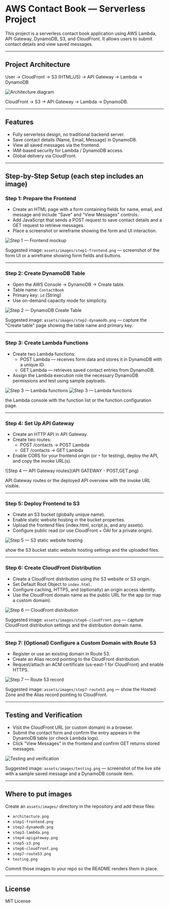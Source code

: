 # AWS Contact Book — Serverless Project

This project is a serverless contact book application using AWS Lambda, API Gateway, DynamoDB, S3, and CloudFront. It allows users to submit contact details and view saved messages.

---

## Project Architecture

User → CloudFront → S3 (HTML/JS) → API Gateway → Lambda → DynamoDB

![Architecture diagram](architecture.png)

 CloudFront → S3 → API Gateway → Lambda → DynamoDB.

---

## Features

- Fully serverless design, no traditional backend server.
- Save contact details (Name, Email, Message) in DynamoDB.
- View all saved messages via the frontend.
- IAM-based security for Lambda / DynamoDB access.
- Global delivery via CloudFront.

---

## Step-by-Step Setup (each step includes an image)

### Step 1: Prepare the Frontend
- Create an HTML page with a form containing fields for name, email, and message and include "Save" and "View Messages" controls.
- Add JavaScript that sends a POST request to save contact details and a GET request to retrieve messages.
- Place a screenshot or wireframe showing the form and UI interaction.

![Step 1 — Frontend mockup](assets/images/step1-frontend.png)

Suggested image: `assets/images/step1-frontend.png` — screenshot of the form UI or a wireframe showing form fields and buttons.

---

### Step 2: Create DynamoDB Table
- Open the AWS Console → DynamoDB → Create table.
- Table name: `ContactBook`
- Primary key: `id` (String)
- Use on-demand capacity mode for simplicity.

![Step 2 — DynamoDB Create Table](DynamoDB-Table.png)

Suggested image: `assets/images/step2-dynamodb.png` — capture the "Create table" page showing the table name and primary key.

---

### Step 3: Create Lambda Functions
- Create two Lambda functions:
  - POST Lambda — receives form data and stores it in DynamoDB with a unique ID.
  - GET Lambda — retrieves saved contact entries from DynamoDB.
- Assign the Lambda execution role the necessary DynamoDB permissions and test using sample payloads.

![Step 3 — Lambda functions](GETLAMBDAFUNCTION.png)
![Step 3 — Lambda functions](POSTLAMBDAFUNCTION.png)

the Lambda console with the function list or the function configuration page.

---

### Step 4: Set Up API Gateway
- Create an HTTP API in API Gateway.
- Create two routes:
  - POST /contacts → POST Lambda
  - GET /contacts → GET Lambda
- Enable CORS for your frontend origin (or `*` for testing), deploy the API, and copy the invoke URL(s).

![Step 4 — API Gateway routes](API GATEWAY - POST,GET.png)

 API Gateway routes or the deployed API overview with the invoke URL visible.

---

### Step 5: Deploy Frontend to S3
- Create an S3 bucket (globally unique name).
- Enable static website hosting in the bucket properties.
- Upload the frontend files (index.html, script.js, and any assets).
- Configure public read (or use CloudFront + OAI for a private origin).

![Step 5 — S3 static website hosting](S3-BUCKET-UPLOAD.png)

show the S3 bucket static website hosting settings and the uploaded files.

---

### Step 6: Create CloudFront Distribution
- Create a CloudFront distribution using the S3 website or S3 origin.
- Set Default Root Object to `index.html`.
- Configure caching, HTTPS, and (optionally) an origin access identity.
- Use the CloudFront domain name as the public URL for the app (or map a custom domain).

![Step 6 — CloudFront distribution](Cloudfont-S3-Link.png)

Suggested image: `assets/images/step6-cloudfront.png` — capture CloudFront distribution settings and the distribution domain name.

---

### Step 7: (Optional) Configure a Custom Domain with Route 53
- Register or use an existing domain in Route 53.
- Create an Alias record pointing to the CloudFront distribution.
- Request/attach an ACM certificate (us-east-1 for CloudFront) and enable HTTPS.

![Step 7 — Route 53 record](Route53.png)

Suggested image: `assets/images/step7-route53.png` — show the Hosted Zone and the Alias record pointing to CloudFront.

---

## Testing and Verification
- Visit the CloudFront URL (or custom domain) in a browser.
- Submit the contact form and confirm the entry appears in the DynamoDB table (or check Lambda logs).
- Click "View Messages" in the frontend and confirm GET returns stored messages.

![Testing and verification](assets/images/testing.png)

Suggested image: `assets/images/testing.png` — screenshot of the live site with a sample saved message and a DynamoDB console item.

---

## Where to put images
Create an `assets/images/` directory in the repository and add these files:
- `architecture.png`
- `step1-frontend.png`
- `step2-dynamodb.png`
- `step3-lambda.png`
- `step4-apigateway.png`
- `step5-s3.png`
- `step6-cloudfront.png`
- `step7-route53.png`
- `testing.png`

Commit those images to your repo so the README renders them in place.

---

## License
MIT License
